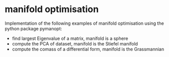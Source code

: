 # manifold optimisation
Implementation of the following examples of manifold optimisation using the python package pymanopt:
- find largest Eigenvalue of a matrix, manifold is a sphere
- compute the PCA of dataset, manifold is the Stiefel manifold
- compute the comass of a differential form, manifold is the Grassmannian
 
